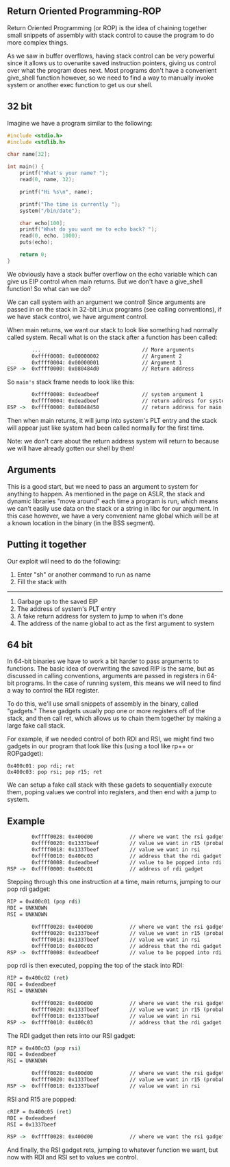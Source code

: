 ## Return Oriented Programming-ROP

Return Oriented Programming (or ROP) is the idea of chaining together small snippets of assembly with stack control to cause the program to do more complex things.

As we saw in buffer overflows, having stack control can be very powerful since it allows us to overwrite saved instruction pointers, giving us control over what the program does next. Most programs don't have a convenient give_shell function however, so we need to find a way to manually invoke system or another exec function to get us our shell.

## 32 bit

Imagine we have a program similar to the following:

```C
#include <stdio.h>
#include <stdlib.h>

char name[32];

int main() {
    printf("What's your name? ");
    read(0, name, 32);

    printf("Hi %s\n", name);

    printf("The time is currently ");
    system("/bin/date");

    char echo[100];
    printf("What do you want me to echo back? ");
    read(0, echo, 1000);
    puts(echo);

    return 0;
}
```
We obviously have a stack buffer overflow on the echo variable which can give us EIP control when main returns. But we don't have a give_shell function! So what can we do?

We can call system with an argument we control! Since arguments are passed in on the stack in 32-bit Linux programs (see calling conventions), if we have stack control, we have argument control.

When main returns, we want our stack to look like something had normally called system. Recall what is on the stack after a function has been called:

```cmd
        ...                                 // More arguments
        0xffff0008: 0x00000002              // Argument 2
        0xffff0004: 0x00000001              // Argument 1
ESP ->  0xffff0000: 0x080484d0              // Return address
```

So `main's` stack frame needs to look like this:

```cmd
        0xffff0008: 0xdeadbeef              // system argument 1
        0xffff0004: 0xdeadbeef              // return address for system
ESP ->  0xffff0000: 0x08048450              // return address for main (system's PLT entry)
```

Then when main returns, it will jump into system's PLT entry and the stack will appear just like system had been called normally for the first time.

Note: we don't care about the return address system will return to because we will have already gotten our shell by then!

## Arguments

This is a good start, but we need to pass an argument to system for anything to happen. As mentioned in the page on ASLR, the stack and dynamic libraries "move around" each time a program is run, which means we can't easily use data on the stack or a string in libc for our argument. In this case however, we have a very convenient name global which will be at a known location in the binary (in the BSS segment).

## Putting it together

Our exploit will need to do the following:

1. Enter "sh" or another command to run as name
2. Fill the stack with

-----------------------------------------------------

1. Garbage up to the saved EIP
2. The address of system's PLT entry
3. A fake return address for system to jump to when it's done
4. The address of the name global to act as the first argument to system


## 64 bit

In 64-bit binaries we have to work a bit harder to pass arguments to functions. The basic idea of overwriting the saved RIP is the same, but as discussed in calling conventions, arguments are passed in registers in 64-bit programs. In the case of running system, this means we will need to find a way to control the RDI register.

To do this, we'll use small snippets of assembly in the binary, called "gadgets." These gadgets usually pop one or more registers off of the stack, and then call ret, which allows us to chain them together by making a large fake call stack.

For example, if we needed control of both RDI and RSI, we might find two gadgets in our program that look like this (using a tool like rp++ or ROPgadget):

```CMD
0x400c01: pop rdi; ret
0x400c03: pop rsi; pop r15; ret
```

We can setup a fake call stack with these gadets to sequentially execute them, poping values we control into registers, and then end with a jump to system.

## Example

```cmd
        0xffff0028: 0x400d00            // where we want the rsi gadget's ret to jump to now that rdi and rsi are controlled
        0xffff0020: 0x1337beef          // value we want in r15 (probably garbage)
        0xffff0018: 0x1337beef          // value we want in rsi
        0xffff0010: 0x400c03            // address that the rdi gadget's ret will return to - the pop rsi gadget
        0xffff0008: 0xdeadbeef          // value to be popped into rdi
RSP ->  0xffff0000: 0x400c01            // address of rdi gadget
```

Stepping through this one instruction at a time, main returns, jumping to our pop rdi gadget:

```cmd
RIP = 0x400c01 (pop rdi)
RDI = UNKNOWN
RSI = UNKNOWN

        0xffff0028: 0x400d00            // where we want the rsi gadget's ret to jump to now that rdi and rsi are controlled
        0xffff0020: 0x1337beef          // value we want in r15 (probably garbage)
        0xffff0018: 0x1337beef          // value we want in rsi
        0xffff0010: 0x400c03            // address that the rdi gadget's ret will return to - the pop rsi gadget
RSP ->  0xffff0008: 0xdeadbeef          // value to be popped into rdi
```

pop rdi is then executed, popping the top of the stack into RDI:

```cmd
RIP = 0x400c02 (ret)
RDI = 0xdeadbeef
RSI = UNKNOWN

        0xffff0028: 0x400d00            // where we want the rsi gadget's ret to jump to now that rdi and rsi are controlled
        0xffff0020: 0x1337beef          // value we want in r15 (probably garbage)
        0xffff0018: 0x1337beef          // value we want in rsi
RSP ->  0xffff0010: 0x400c03            // address that the rdi gadget's ret will return to - the pop rsi gadget
```

The RDI gadget then rets into our RSI gadget:

```cmd
RIP = 0x400c03 (pop rsi)
RDI = 0xdeadbeef
RSI = UNKNOWN

        0xffff0028: 0x400d00            // where we want the rsi gadget's ret to jump to now that rdi and rsi are controlled
        0xffff0020: 0x1337beef          // value we want in r15 (probably garbage)
RSP ->  0xffff0018: 0x1337beef          // value we want in rsi
```

RSI and R15 are popped:

```cmd
cRIP = 0x400c05 (ret)
RDI = 0xdeadbeef
RSI = 0x1337beef

RSP ->  0xffff0028: 0x400d00            // where we want the rsi gadget's ret to jump to now that rdi and rsi are controlled
```

And finally, the RSI gadget rets, jumping to whatever function we want, but now with RDI and RSI set to values we control.

